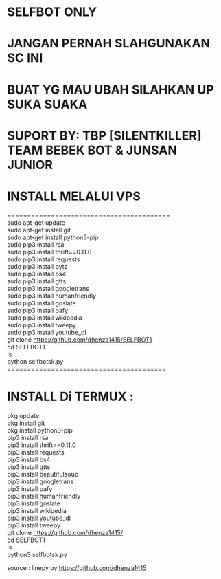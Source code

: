 # SELFBOT ONLY<br>
# JANGAN PERNAH SLAHGUNAKAN SC INI<br>
# BUAT YG MAU UBAH SILAHKAN UP SUKA SUAKA<br>
# SUPORT BY: TBP [SILENTKILLER] TEAM BEBEK BOT & JUNSAN JUNIOR<br>

# INSTALL MELALUI VPS<br>
========================================= <br>
sudo apt-get update<br>
sudo apt-get install git<br>
sudo apt-get install python3-pip<br>
sudo pip3 install rsa<br>
sudo pip3 install thrift==0.11.0<br>
sudo pip3 install requests<br>
sudo pip3 install pytz<br>
sudo pip3 install bs4<br>
sudo pip3 install gtts<br>
sudo pip3 install googletrans<br>
sudo pip3 install humanfriendly<br>
sudo pip3 install goslate<br>
sudo pip3 install pafy<br>
sudo pip3 install wikipedia<br>
sudo pip3 install tweepy<br>
sudo pip3 install youtube_dl<br>
git clone https://github.com/dhenza1415/SELFBOT1<br>
cd SELFBOT1<br>
ls<br>
python selfbotsk.py<br>
======================================== <br>

# INSTALL Di TERMUX :
pkg update<br>
pkg install git<br>
pkg install python3-pip<br>
pip3 install rsa<br>
pip3 install thrift==0.11.0<br>
pip3 install requests<br>
pip3 install bs4<br>
pip3 install gtts<br>
pip3 install beautifulsoup<br>
pip3 install googletrans<br>
pip3 install pafy<br>
pip3 install humanfriendly<br>
pip3 install goslate<br>
pip3 install wikipedia<br>
pip3 install youtube_dl<br>
pip3 install tweepy<br>
git clone https://github.com/dhenza1415/<br>
cd SELFBOT1<br>
ls<br>
python3 selfbotsk.py<br>

source : linepy by https://github.com/dhenza1415<br>

